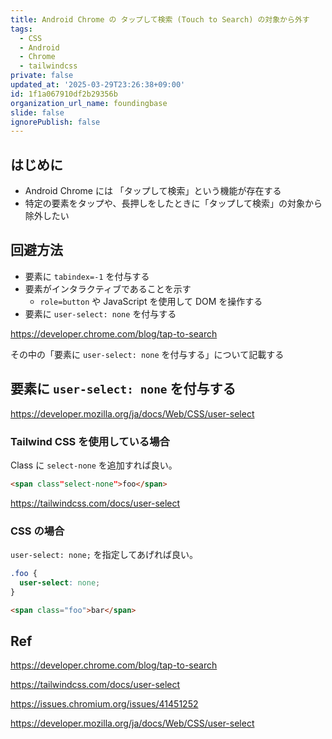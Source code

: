 ```yaml
---
title: Android Chrome の タップして検索 (Touch to Search) の対象から外す
tags:
  - CSS
  - Android
  - Chrome
  - tailwindcss
private: false
updated_at: '2025-03-29T23:26:38+09:00'
id: 1f1a067910df2b29356b
organization_url_name: foundingbase
slide: false
ignorePublish: false
---
```


## はじめに

- Android Chrome には 「タップして検索」という機能が存在する
- 特定の要素をタップや、長押しをしたときに「タップして検索」の対象から除外したい

## 回避方法

- 要素に `tabindex=-1` を付与する
- 要素がインタラクティブであることを示す
  - `role=button` や JavaScript を使用して DOM を操作する
- 要素に `user-select: none` を付与する

https://developer.chrome.com/blog/tap-to-search

その中の「要素に `user-select: none` を付与する」について記載する

## 要素に `user-select: none` を付与する

https://developer.mozilla.org/ja/docs/Web/CSS/user-select

### Tailwind CSS を使用している場合

Class に `select-none` を追加すれば良い。

```html
<span class"select-none">foo</span>
```

https://tailwindcss.com/docs/user-select

### CSS の場合

`user-select: none;` を指定してあげれば良い。

```css
.foo {
  user-select: none;
}
```

```html
<span class="foo">bar</span>
```

## Ref

https://developer.chrome.com/blog/tap-to-search

https://tailwindcss.com/docs/user-select

https://issues.chromium.org/issues/41451252

https://developer.mozilla.org/ja/docs/Web/CSS/user-select
